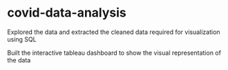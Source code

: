 # covid-data-analysis

Explored the data and extracted the cleaned data required for visualization using SQL

Built the interactive tableau dashboard to show the visual representation of the data

